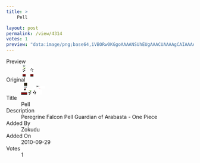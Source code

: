 ```yaml
---
title: >
    Pell

layout: post
permalink: /view/4314
votes: 1
preview: "data:image/png;base64,iVBORw0KGgoAAAANSUhEUgAAACUAAAAgCAIAAAAaMSbnAAAABnRSTlMA/wD/AP5AXyvrAAABE0lEQVRIie1WWxKDIAxMnN4ILtueCa9k+gFFyAOx0Ham444fCNlsHoAi0QY7EHSQMc9wTF/6HE3Dr/XQe/RejmcBZf8QkYjKwWf7R0Tra9AncwJKfgAAiFFQBtj2Zszv9JthMD+ziAUAiwceaxWjT6+VTY3GkmZDAveQJl1QVom2+lEAoBKJiPSFewAXUmxn9ZxzBtHWa4Z5nJ9zzvKZT1g/mH2jbeUJThD3C7b4hyjpccwcLtI6W5zVZvTcEVOvtFCja0MKyGbxemYLNbpOyQg1VuX+ZAV5D1Z59P0yuGvALo9ez5HMmCsG4/sguH0S1//LpTcX1f+EdezqPWyih17pDR66Hnqd34CjTvq/5/ft/fkE06+e3bl0pOMAAAAASUVORK5CYII="
---
```

<dl class="side-by-side">
<dt>Preview</dt>
<dd>
    <img class="preview" src="data:image/png;base64,iVBORw0KGgoAAAANSUhEUgAAACUAAAAgCAIAAAAaMSbnAAAABnRSTlMA/wD/AP5AXyvrAAABE0lEQVRIie1WWxKDIAxMnN4ILtueCa9k+gFFyAOx0Ham444fCNlsHoAi0QY7EHSQMc9wTF/6HE3Dr/XQe/RejmcBZf8QkYjKwWf7R0Tra9AncwJKfgAAiFFQBtj2Zszv9JthMD+ziAUAiwceaxWjT6+VTY3GkmZDAveQJl1QVom2+lEAoBKJiPSFewAXUmxn9ZxzBtHWa4Z5nJ9zzvKZT1g/mH2jbeUJThD3C7b4hyjpccwcLtI6W5zVZvTcEVOvtFCja0MKyGbxemYLNbpOyQg1VuX+ZAV5D1Z59P0yuGvALo9ez5HMmCsG4/sguH0S1//LpTcX1f+EdezqPWyih17pDR66Hnqd34CjTvq/5/ft/fkE06+e3bl0pOMAAAAASUVORK5CYII=">
</dd>
<dt>Original</dt>
<dd>
    <img class="preview" src="data:image/png;base64,iVBORw0KGgoAAAANSUhEUgAAAEAAAAAgCAYAAACinX6EAAABB0lEQVR42u2Yyw3DIAyG2aGHTJBTj0zbnZiiixAhFYmEAibYGIItWYEoIvwf5mGUKth7f9mcl0zNbgJAAAgAASAABMDCAKgFWoCFn6XKd20KAKFg71gG7qDS2v4trxABTvAVgK9zT7F+EZAehTUAODMMa8BQAKyrRq9WArBCBOS2np+zjsj1+++2nZ7oB5/RAaCfPAXAAwBUgbAE9jFxs9qQ/Ip+lceAABVP0R02AB6CEw9JYLQ7XiMnOuwAakdWB/nGowBQQhsSQG2z8YkbL+8HbQQtDrm0yAlJtdUvAnyCc9cBFxil0aScid0jgGJKTBcBLSKw7/1YIqBVRNcIoJoCo+ywJfEH3dZJLSmdY78AAAAASUVORK5CYII=">
</dd>
<dt>Title</dt>
<dd>Pell</dd>
<dt>Description</dt>
<dd>Peregrine Falcon Pell Guardian of Arabasta - One Piece</dd>
<dt>Added By</dt>
<dd>Zokudu</dd>
<dt>Added On</dt>
<dd>2010-09-29</dd>
<dt>Votes</dt>
<dd>1</dd>
</dl>
